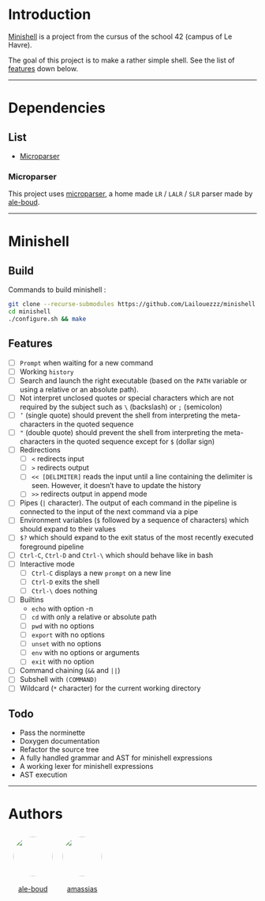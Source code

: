 # Introduction

[Minishell](#minishell) is a project from the cursus of the school 42 (campus of Le Havre).

The goal of this project is to make a rather simple shell. See the list of [features](#features) down below.

---
# Dependencies

## List

- [Microparser](#microparser)

### Microparser

This project uses [microparser](https://github.com/Lailouezzz/microparser), a home made `LR` / `LALR` / `SLR` parser made by [ale-boud](https://github.com/lailouezzz).

---
# Minishell

## Build

Commands to build minishell :

```sh
git clone --recurse-submodules https://github.com/Lailouezzz/minishell
cd minishell
./configure.sh && make
```

## Features

- [ ] `Prompt` when waiting for a new command
- [ ] Working `history`
- [ ] Search and launch the right executable (based on the `PATH` variable or using a
relative or an absolute path).
- [ ] Not interpret unclosed quotes or special characters which are not required by the
subject such as `\` (backslash) or `;` (semicolon)
- [ ] `’` (single quote) should prevent the shell from interpreting the meta-
characters in the quoted sequence
- [ ] `"` (double quote) should prevent the shell from interpreting the meta-
characters in the quoted sequence except for `$` (dollar sign)
- [ ] Redirections
	- [ ] `<` redirects input
	- [ ] `>` redirects output
	- [ ] `<< [DELIMITER]` reads the input until a line containing the
delimiter is seen. However, it doesn’t have to update the history
	- [ ] `>>` redirects output in append mode
- [ ] Pipes (`|` character). The output of each command in the pipeline is
connected to the input of the next command via a pipe
- [ ] Environment variables (`$` followed by a sequence of characters) which
should expand to their values
- [ ] `$?` which should expand to the exit status of the most recently executed
foreground pipeline
- [ ] `Ctrl-C`, `Ctrl-D` and `Ctrl-\` which should behave like in bash
- [ ] Interactive mode
	- [ ] `Ctrl-C` displays a new `prompt` on a new line
	- [ ] `Ctrl-D` exits the shell
	- [ ] `Ctrl-\` does nothing
- [ ] Builtins
	- `echo` with option -n
	- [ ] `cd` with only a relative or absolute path
	- [ ] `pwd` with no options
	- [ ] `export` with no options
	- [ ] `unset` with no options
	- [ ] `env` with no options or arguments
	- [ ] `exit` with no option
- [ ] Command chaining (`&&` and `||`)
- [ ] Subshell with `(COMMAND)`
- [ ] Wildcard (`*` character) for the current working directory

## Todo

- Pass the norminette
- Doxygen documentation
- Refactor the source tree
- A fully handled grammar and AST for minishell expressions
- A working lexer for minishell expressions
- AST execution

---
# Authors

<div>
	<div style="float: left; padding:10px; text-align: center;">
		<img style="border-radius: 50%; width:80px; 
	height: 80px; margin-left: auto;
  margin-right: auto; display: block;" src="https://avatars.githubusercontent.com/u/25978607?v=4">
		<br><a href="https://github.com/lailouezzz">ale-boud</a>
	</div>
	<div style="float: left; padding:10px; text-align: center;">
		<img style="border-radius: 50%; width:80px; 
	height: 80px; margin-left: auto;
  margin-right: auto; display: block;" src="https://avatars.githubusercontent.com/u/37182076?v=4">
		<br><a href="https://github.com/Dyamen1411">amassias</a>
	</div>
</div>
